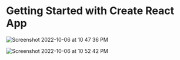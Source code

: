 # Getting Started with Create React App


![Screenshot 2022-10-06 at 10 47 36 PM](https://user-images.githubusercontent.com/77909856/194377504-05e2d8d8-1448-419d-a498-3b2d6afd5040.png)



![Screenshot 2022-10-06 at 10 52 42 PM](https://user-images.githubusercontent.com/77909856/194378520-b1db5efd-37c3-475d-9302-1e43f965c51e.png)
